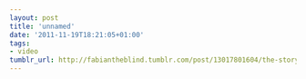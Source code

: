 ```yaml
---
layout: post
title: 'unnamed'
date: '2011-11-19T18:21:05+01:00'
tags:
- video
tumblr_url: http://fabiantheblind.tumblr.com/post/13017801604/the-story-of-broke-2011-by-storyofstuffproject
---
```

